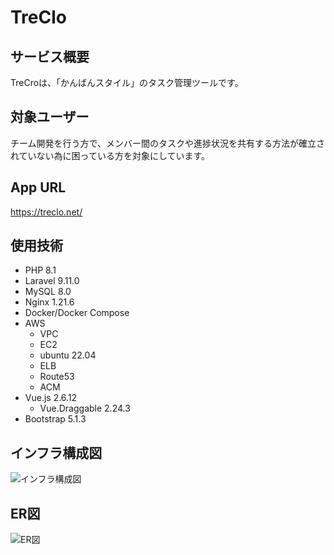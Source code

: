 # TreClo

## サービス概要
TreCroは、「かんばんスタイル」のタスク管理ツールです。

## 対象ユーザー
チーム開発を行う方で、メンバー間のタスクや進捗状況を共有する方法が確立されていない為に困っている方を対象にしています。

## App URL
https://treclo.net/

## 使用技術
- PHP 8.1
- Laravel 9.11.0
- MySQL 8.0
- Nginx 1.21.6
- Docker/Docker Compose
- AWS
  - VPC
  - EC2
  - ubuntu 22.04
  - ELB
  - Route53
  - ACM
- Vue.js 2.6.12
  - Vue.Draggable 2.24.3
- Bootstrap 5.1.3

## インフラ構成図
![インフラ構成図](https://github.com/yuy-dev/treclo/blob/images/AWS.png)

## ER図
![ER図](https://github.com/yuy-dev/treclo/blob/images/ER.png)